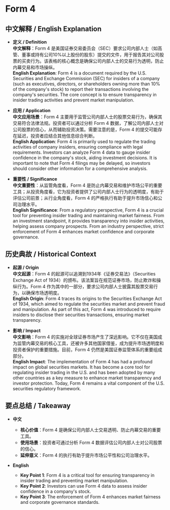 # Form 4

## 中文解释 / English Explanation

* **定义 / Definition**  
  **中文解释**：Form 4 是美国证券交易委员会（SEC）要求公司内部人士（如高管、董事或持有公司10%以上股份的股东）提交的文件，用于报告其对公司股票的买卖行为。该表格的核心概念是确保公司内部人士的交易行为透明，防止内幕交易和市场操纵。  
  **English Explanation**: Form 4 is a document required by the U.S. Securities and Exchange Commission (SEC) for insiders of a company (such as executives, directors, or shareholders owning more than 10% of the company's stock) to report their transactions involving the company's securities. The core concept is to ensure transparency in insider trading activities and prevent market manipulation.

* **应用 / Application**  
  **中文应用场景**：Form 4 主要用于监管公司内部人士的股票交易行为，确保其交易符合法律法规。投资者可以通过分析 Form 4 数据，了解公司内部人士对公司股票的信心，从而辅助投资决策。需要注意的是，Form 4 的提交可能存在延迟，投资者应结合其他信息综合判断。  
  **English Application**: Form 4 is primarily used to regulate the trading activities of company insiders, ensuring compliance with legal requirements. Investors can analyze Form 4 data to gauge insider confidence in the company's stock, aiding investment decisions. It is important to note that Form 4 filings may be delayed, so investors should consider other information for a comprehensive analysis.

* **重要性 / Significance**  
  **中文重要性**：从监管角度看，Form 4 是防止内幕交易和维护市场公平的重要工具；从投资角度看，它为投资者提供了公司内部人士行为的透明度，有助于评估公司前景；从行业角度看，Form 4 的严格执行有助于提升市场信心和公司治理水平。  
  **English Significance**: From a regulatory perspective, Form 4 is a crucial tool for preventing insider trading and maintaining market fairness. From an investment standpoint, it provides transparency into insider activities, helping assess company prospects. From an industry perspective, strict enforcement of Form 4 enhances market confidence and corporate governance.

## 历史典故 / Historical Context

* **起源 / Origin**  
  **中文起源**：Form 4 的起源可以追溯到1934年《证券交易法》（Securities Exchange Act of 1934）的颁布。该法案旨在规范证券市场，防止欺诈和操纵行为。Form 4 作为其中的一部分，要求公司内部人士披露其股票交易行为，以确保市场透明度。  
  **English Origin**: Form 4 traces its origins to the Securities Exchange Act of 1934, which aimed to regulate the securities market and prevent fraud and manipulation. As part of this act, Form 4 was introduced to require insiders to disclose their securities transactions, ensuring market transparency.

* **影响 / Impact**  
  **中文影响**：Form 4 的实施对全球证券市场产生了深远影响。它不仅在美国成为监管内幕交易的核心工具，还被许多其他国家借鉴，成为提升市场透明度和投资者保护的重要措施。目前，Form 4 仍然是美国证券监管体系的重要组成部分。  
  **English Impact**: The implementation of Form 4 has had a profound impact on global securities markets. It has become a core tool for regulating insider trading in the U.S. and has been adopted by many other countries as a key measure to enhance market transparency and investor protection. Today, Form 4 remains a vital component of the U.S. securities regulatory framework.

## 要点总结 / Takeaway

* **中文**  
  - **核心价值**：Form 4 是确保公司内部人士交易透明、防止内幕交易的重要工具。  
  - **使用场景**：投资者可通过分析 Form 4 数据评估公司内部人士对公司股票的信心。  
  - **延伸意义**：Form 4 的执行有助于提升市场公平性和公司治理水平。

* **English**  
  - **Key Point 1**: Form 4 is a critical tool for ensuring transparency in insider trading and preventing market manipulation.  
  - **Key Point 2**: Investors can use Form 4 data to assess insider confidence in a company's stock.  
  - **Key Point 3**: The enforcement of Form 4 enhances market fairness and corporate governance standards.
